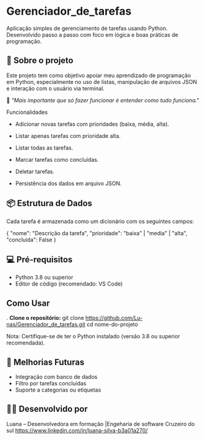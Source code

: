 # Gerenciador_de_tarefas
Aplicação simples de gerenciamento de tarefas usando Python. Desenvolvido passo a passo com foco em lógica e boas práticas de programação. 

## 📌 Sobre o projeto

Este projeto tem como objetivo apoiar meu aprendizado de programação em Python, especialmente no uso de listas, manipulação de arquivos JSON e interação com o usuário via terminal.

🧠 *"Mais importante que só fazer funcionar é entender como tudo funciona."*

Funcionalidades

- Adicionar novas tarefas com prioridades (baixa, média, alta).

- Listar apenas tarefas com prioridade alta.

- Listar todas as tarefas. 

- Marcar tarefas como concluídas.

- Deletar tarefas.

- Persistência dos dados em arquivo JSON.

## 📦 Estrutura de Dados

Cada tarefa é armazenada como um dicionário com os seguintes campos:

{
  "nome": "Descrição da tarefa",
  "prioridade": "baixa" | "media" | "alta",
  "concluida": False
}

## 💻 Pré-requisitos

- Python 3.8 ou superior
- Editor de código (recomendado: VS Code)


##  Como Usar

. **Clone o repositório:**
git clone https://github.com/Lu-nas/Gerenciador_de_tarefas.git 
cd nome-do-projeto

Nota: Certifique-se de ter o Python instalado (versão 3.8 ou superior recomendada).

## 🌱 Melhorias Futuras
- Integração com banco de dados
- Filtro por tarefas concluídas
- Suporte a categorias ou etiquetas

## 👩‍💻 Desenvolvido por

Luana – Desenvolvedora em formação |Engeharia de software Cruzeiro do sul
https://www.linkedin.com/in/luana-silva-b3a01a270/